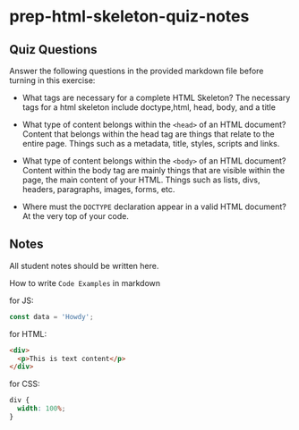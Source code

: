 # prep-html-skeleton-quiz-notes

## Quiz Questions

Answer the following questions in the provided markdown file before turning in this exercise:

- What tags are necessary for a complete HTML Skeleton?
  The necessary tags for a html skeleton include doctype,html, head, body, and a title

- What type of content belongs within the `<head>` of an HTML document?
  Content that belongs within the head tag are things that relate to the entire page. Things such as a metadata, title, styles, scripts and links.

- What type of content belongs within the `<body>` of an HTML document?
  Content within the body tag are mainly things that are visible within the page, the main content of your HTML. Things such as lists, divs, headers, paragraphs, images, forms, etc.

- Where must the `DOCTYPE` declaration appear in a valid HTML document?
  At the very top of your code.

## Notes

All student notes should be written here.

How to write `Code Examples` in markdown

for JS:

```javascript
const data = 'Howdy';
```

for HTML:

```html
<div>
  <p>This is text content</p>
</div>
```

for CSS:

```css
div {
  width: 100%;
}
```
